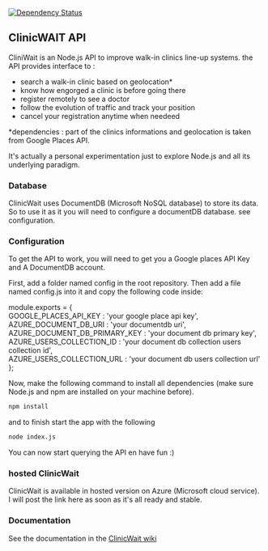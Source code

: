 [![Dependency Status](https://david-dm.org/ericnsh/clinicWaitAPI.svg)](https://david-dm.org/ericnsh/clinicWaitAPI)

## ClinicWAIT API

CliniWait is an Node.js API to improve walk-in clinics line-up systems. the API provides interface to :   

* search a walk-in clinic based on geolocation*   
* know how engorged a clinic is before going there   
* register remotely to see a doctor   
* follow the evolution of traffic and track your position   
* cancel your registration anytime when needeed   

*dependencies : part of the clinics informations and geolocation is taken from Google Places API.

It's actually a personal experimentation just to explore Node.js and all its underlying paradigm.

### Database
ClinicWait uses DocumentDB (Microsoft NoSQL database) to store its data. So to use it as it you will need to configure a documentDB database. see configuration.

### Configuration
To get the API to work, you will need to get you a Google places API Key and A DocumentDB account.

First, add a folder named config in the root repository. Then add a file named config.js into it and copy the following code inside:

module.exports = {   
    GOOGLE_PLACES_API_KEY : 'your google place api key',   
    AZURE_DOCUMENT_DB_URI : 'your documentdb uri',   
    AZURE_DOCUMENT_DB_PRIMARY_KEY : 'your document db primary key',   
    AZURE_USERS_COLLECTION_ID : 'your document db collection users collection id',   
    AZURE_USERS_COLLECTION_URL : 'your document db users collection url'   
};

Now, make the following command to install all dependencies (make sure Node.js and npm are installed on your machine before).

```bat
npm install
```

and to finish start the app with the following

```bat
node index.js
```

You can now start querying the API en have fun :)

### hosted ClinicWait 

ClinicWait is available in hosted version on Azure (Microsoft cloud service).   
I will post the link here as soon as it's all ready and stable.

### Documentation

See the documentation in the [ClinicWait wiki](https://github.com/ericnsh/clinicWaitAPI/wiki)
